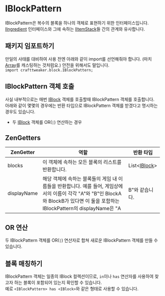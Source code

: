 # IBlockPattern

IBlockPattern은 복수의 블록을 하나의 객체로 표현하기 위한 인터페이스입니다.  
[IIngredient](/Vanilla/Variable_Types/IIngredient/) 인터페이스와 그에 속하는 [IItemStack](/Vanilla/Items/IItemStack/)들 간의 관계와 유사합니다.

## 패키지 임포트하기

만일의 사태를 대비하여 사용 전엔 아래와 같이 import를 선언해줘야 합니다. (마치 [Array](/AdvancedFunctions/Arrays_and_Loops/)를 캐스팅하는 것처럼요.) 안전을 위해서도 말입니다.   
`import crafttweaker.block.IBlockPattern;`

## IBlockPattern 객체 호출

사실 내부적으로는 매번 [IBlock](/Vanilla/Blocks/IBlock/) 객체를 호출할때 IBlockPattern 객체를 호출합니다.  
아래와 같이 몇몇의 경우에는 반환 타입으로 IBlockPattern 객체를 받겠다고 명시하는 경우도 있습니다.

* 두 [IBlock](/Vanilla/Blocks/IBlock/) 객체를 OR(`|`) 연산하는 경우

## ZenGetters

| ZenGetter   | 역할                                                                                                                                       | 반환 타입                                   |
| ----------- | ---------------------------------------------------------------------------------------------------------------------------------------- | --------------------------------------- |
| blocks      | 이 객체에 속하는 모든 블록의 리스트를 반환합니다.                                                                                                             | List<[IBlock](/Vanilla/Blocks/IBlock/)> |
| displayName | 해당 객체에 속하는 블록들의 게임 내 이름들을 반환합니다. 예를 들어, 게임상에서의 이름이 각각 "A"와 "B"인 BlockA와 BlockB가 있다면 이 둘을 포함하는 IBlockPattern의 displayName은 "A | B"와 같습니다. | string                                  |

## OR 연산

두 IBlockPattern 객체를 OR(`|`) 연산자로 합쳐 새로운 IBlockPattern 객체를 만들 수 있습니다.

## 블록 매칭하기

IBlockPattern 객체는 일종의 IBlock 컬렉션이므로, `in`이나 `has` 연산자를 사용하여 찾고자 하는 블록이 포함되어 있는지 확인할 수 있습니다.  
예로 `<IBlockPattern> has <IBlock>`와 같은 형태로 사용할 수 있습니다.